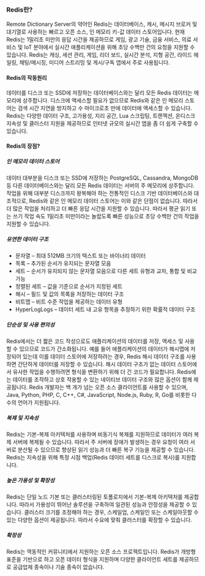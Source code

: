 ### Redis란?
Remote Dictionary Server의 약어인 Redis는 데이터베이스, 캐시, 메시지 브로커 및 대기열로 사용하는 빠르고 오픈 소스, 인 메모리 키-값 데이터 스토어입니다. 현재 Redis는 1밀리초 미만의 응답 시간을 제공하므로 게임, 광고 기술, 금융 서비스, 의료 서비스 및 IoT 분야에서 실시간 애플리케이션을 위해 초당 수백만 건의 요청을 지원할 수 있습니다. Redis는 캐싱, 세션 관리, 게임, 리더 보드, 실시간 분석, 지형 공간, 라이드 헤일링, 채팅/메시징, 미디어 스트리밍 및 게시/구독 앱에서 주로 사용됩니다.


#### Redis의 작동원리
데이터를 디스크 또는 SSD에 저장하는 데이터베이스와는 달리 모든 Redis 데이터는 메모리에 상주합니다. 디스크에 액세스할 필요가 없으므로 Redis와 같은 인 메모리 스토어는 검색 시간 지연을 방지하고 수 마이크로초 만에 데이터에 액세스할 수 있습니다. Redis는 다양한 데이터 구조, 고가용성, 지리 공간, Lua 스크립팅, 트랜잭션, 온디스크 지속성 및 클러스터 지원을 제공하므로 인터넷 규모의 실시간 앱을 좀 더 쉽게 구축할 수 있습니다.

#### Redis의 장점?

##### 인 메모리 데이터 스토어

데이터 대부분을 디스크 또는 SSD에 저장하는 PostgreSQL, Cassandra, MongoDB 등 다른 데이터베이스와는 달리 모든 Redis 데이터는 서버의 주 메모리에 상주합니다. 작업을 위해 대부분 디스크까지 왕복해야 하는 전통적인 디스크 기반 데이터베이스와 대조적으로, Redis와 같은 인 메모리 데이터 스토어는 이와 같은 단점이 없습니다. 따라서 더 많은 작업을 처리하고 더 빠른 응답 시간을 지원할 수 있습니다. 따라서 평균 읽기 또는 쓰기 작업 속도 1밀리초 미만이라는 놀랍도록 빠른 성능으로 초당 수백만 건의 작업을 지원할 수 있습니다.

##### 유연한 데이터 구조

* 문자열 – 최대 512MB 크기의 텍스트 또는 바이너리 데이터
* 목록 – 추가된 순서가 유지되는 문자열 모음
* 세트 – 순서가 유지되지 않는 문자열 모음으로 다른 세트 유형과 교차, 통합 및 비교 가능
* 정렬된 세트 – 값을 기준으로 순서가 지정된 세트
* 해시 – 필드 및 값의 목록을 저장하는 데이터 구조
* 비트맵 – 비트 수준 작업을 제공하는 데이터 유형
* HyperLogLogs – 데이터 세트 내 고유 항목을 추정하기 위한 확률적 데이터 구조

##### 단순성 및 사용 편의성

Redis에서는 더 짧은 코드 작성으로도 애플리케이션의 데이터를 저장, 액세스 및 사용할 수 있으므로 코드가 간소화됩니다. 예를 들어 애플리케이션의 데이터가 해시맵에 저장되어 있는데 이를 데이터 스토어에 저장하려는 경우, Redis 해시 데이터 구조를 사용하면 간단하게 데이터를 저장할 수 있습니다. 해시 데이터 구조가 없는 데이터 스토어에서 유사한 작업을 수행하려면 형식을 변환하기 위해 더 긴 코드가 필요합니다. Redis에는 데이터를 조작하고 상호 작용할 수 있는 네이티브 데이터 구조와 많은 옵션이 함께 제공됩니다. Redis 개발자는 백 개가 넘는 오픈 소스 클라이언트를 사용할 수 있으며, Java, Python, PHP, C, C++, C#, JavaScript, Node.js, Ruby, 
R, Go를 비롯한 다수의 언어가 지원됩니다.

##### 복제 및 지속성

Redis는 기본-복제 아키텍처를 사용하며 비동기식 복제를 지원하므로 데이터가 여러 복제 서버에 복제될 수 있습니다. 따라서 주 서버에 장애가 발생하는 경우 요청이 여러 서버로 분산될 수 있으므로 향상된 읽기 성능과 더 빠른 복구 기능을 제공할 수 있습니다. Redis는 지속성을 위해 특정 시점 백업(Redis 데이터 세트를 디스크로 복사)를 지원합니다.
##### 높은 가용성 및 확장성

Redis는 단일 노드 기본 또는 클러스터링된 토폴로지에서 기본-복제 아키텍처를 제공합니다. 따라서 가용성이 뛰어난 솔루션을 구축하여 일관된 성능과 안정성을 제공할 수 있습니다. 클러스터 크기를 조정해야 하는 경우, 스케일업, 스케일인 또는 스케일아웃할 수 있는 다양한 옵션이 제공됩니다. 따라서 수요에 맞춰 클러스터를 확장할 수 있습니다.

##### 확장성

Redis는 역동적인 커뮤니티에서 지원하는 오픈 소스 프로젝트입니다. Redis가 개방형 표준을 기반으로 하고 오픈 데이터 형식을 지원하며 다양한 클라이언트 세트를 제공하므로 공급업체 종속이나 기술 종속이 없습니다.